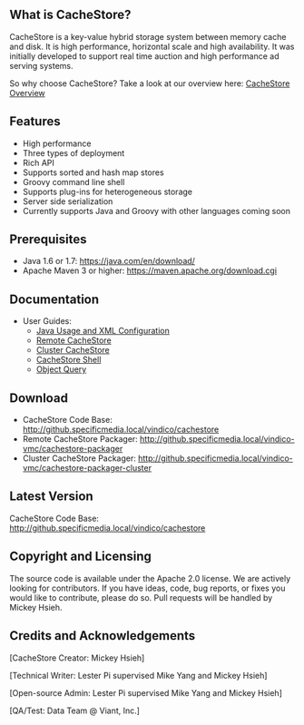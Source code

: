 ## What is CacheStore?
CacheStore is a key-value hybrid storage system between memory cache and disk. It is high performance, horizontal scale and high availability. It was initially developed to support real time auction and high performance ad serving systems.

So why choose CacheStore? Take a look at our overview here: [CacheStore Overview](http://github.specificmedia.local/vindico/cachestore/wiki/CacheStore-Overview)


## Features

* High performance
* Three types of deployment
* Rich API
* Supports sorted and hash map stores
* Groovy command line shell
* Supports plug-ins for heterogeneous storage
* Server side serialization
* Currently supports Java and Groovy with other languages coming soon

## Prerequisites

* Java 1.6 or 1.7: https://java.com/en/download/
* Apache Maven 3 or higher: https://maven.apache.org/download.cgi

 
## Documentation

* User Guides:
  * [Java Usage and XML Configuration](http://github.specificmedia.local/cachestore/cachestore/wiki/Java-Usage-and-XML-Configuration)
  * [Remote CacheStore](http://github.specificmedia.local/vindico/cachestore/wiki/Remote)
  * [Cluster CacheStore](http://github.specificmedia.local/vindico/cachestore/wiki/Cluster)
  * [CacheStore Shell](http://github.specificmedia.local/vindico/cachestore/wiki/CacheStore-Shell)
  * [Object Query](http://github.specificmedia.local/vindico/cachestore/wiki/Object-Query)

## Download

* CacheStore Code Base: http://github.specificmedia.local/vindico/cachestore
* Remote CacheStore Packager: http://github.specificmedia.local/vindico-vmc/cachestore-packager
* Cluster CacheStore Packager: http://github.specificmedia.local/vindico-vmc/cachestore-packager-cluster

## Latest Version

CacheStore Code Base: http://github.specificmedia.local/vindico/cachestore

## Copyright and Licensing

The source code is available under the Apache 2.0 license. We are actively looking for contributors. If you have ideas, code, bug reports, or fixes you would like to contribute, please do so. Pull requests will be handled by Mickey Hsieh.

## Credits and Acknowledgements
[CacheStore Creator: Mickey Hsieh]

[Technical Writer: Lester Pi supervised Mike Yang and Mickey Hsieh] 

[Open-source Admin: Lester Pi supervised Mike Yang and Mickey Hsieh]

[QA/Test: Data Team @ Viant, Inc.]
